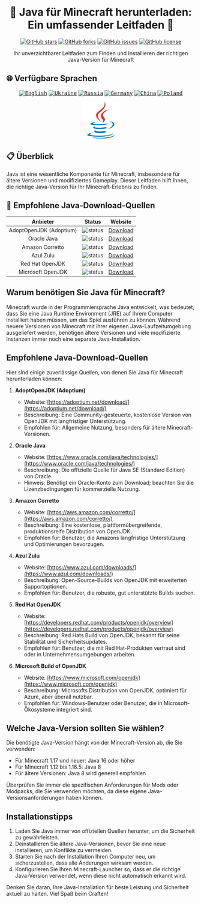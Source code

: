 <div align="center">

# 🌟 Java für Minecraft herunterladen: Ein umfassender Leitfaden 🌟

[![GitHub stars](https://img.shields.io/github/stars/BANSAFAn/Java-On-Minecraft?style=social)](https://github.com/BANSAFAn/Java-On-Minecraft/stargazers)
[![GitHub forks](https://img.shields.io/github/forks/BANSAFAn/Java-On-Minecraft?style=social)](https://github.com/BANSAFAn/Java-On-Minecraft/network/members)
[![GitHub issues](https://img.shields.io/github/issues/BANSAFAn/Java-On-Minecraft)](https://github.com/BANSAFAn/Java-On-Minecraft/issues)
[![GitHub license](https://img.shields.io/github/license/BANSAFAn/Java-On-Minecraft)](https://github.com/BANSAFAn/Java-On-Minecraft/blob/main/LICENSE)

<p>Ihr unverzichtbarer Leitfaden zum Finden und Installieren der richtigen Java-Version für Minecraft</p>

</div>

## 🌐 Verfügbare Sprachen

<div align="center">

<kbd>[<img title="English" alt="English" src="https://upload.wikimedia.org/wikipedia/commons/thumb/a/a5/Flag_of_the_United_Kingdom_%281-2%29.svg/1200px-Flag_of_the_United_Kingdom_%281-2%29.svg.png" width="22">](../README.md)</kbd>
<kbd>[<img title="Ukraine" alt="Ukraine" src="https://upload.wikimedia.org/wikipedia/commons/thumb/4/49/Flag_of_Ukraine.svg/1280px-Flag_of_Ukraine.svg.png" width="22">](README.ua.md)</kbd>
<kbd>[<img title="Russia" alt="Russia" src="https://upload.wikimedia.org/wikipedia/commons/thumb/f/f3/Flag_of_Russia.svg/1280px-Flag_of_Russia.svg.png" width="22">](README.ru.md)</kbd>
<kbd>[<img title="Germany" alt="Germany" src="https://upload.wikimedia.org/wikipedia/en/thumb/b/ba/Flag_of_Germany.svg/640px-Flag_of_Germany.svg.png" width="22">](README.de.md)</kbd>
<kbd>[<img title="China" alt="China" src="https://upload.wikimedia.org/wikipedia/commons/thumb/f/fa/Flag_of_the_People%27s_Republic_of_China.svg/800px-Flag_of_the_People%27s_Republic_of_China.svg.png" width="22">](README.zh.md)</kbd>
<kbd>[<img title="Poland" alt="Poland" src="https://upload.wikimedia.org/wikipedia/en/1/12/Flag_of_Poland.svg" width="22">](README.pl.md)</kbd>

</div>

<div align="center">
<img src="https://raw.githubusercontent.com/devicons/devicon/master/icons/java/java-original.svg" alt="java" width="100" height="100"/>
</div>

## 📋 Überblick

Java ist eine wesentliche Komponente für Minecraft, insbesondere für ältere Versionen und modifiziertes Gameplay. Dieser Leitfaden hilft Ihnen, die richtige Java-Version für Ihr Minecraft-Erlebnis zu finden.

## 🚀 Empfohlene Java-Download-Quellen

<div align="center">

| Anbieter | Status | Website |
|:--------:|:------:|:-------:|
| AdoptOpenJDK (Adoptium) | ![status](https://img.shields.io/badge/status-Available-brightgreen) | [Download](https://adoptium.net/) |
| Oracle Java | ![status](https://img.shields.io/badge/status-Available-brightgreen) | [Download](https://www.oracle.com/java/technologies/downloads/) |
| Amazon Corretto | ![status](https://img.shields.io/badge/status-Available-brightgreen) | [Download](https://aws.amazon.com/corretto/) |
| Azul Zulu | ![status](https://img.shields.io/badge/status-Available-brightgreen) | [Download](https://www.azul.com/downloads/?package=jdk) |
| Red Hat OpenJDK | ![status](https://img.shields.io/badge/status-Available-brightgreen) | [Download](https://developers.redhat.com/products/openjdk/download) |
| Microsoft OpenJDK | ![status](https://img.shields.io/badge/status-Available-brightgreen) | [Download](https://www.microsoft.com/openjdk) |

</div>

## Warum benötigen Sie Java für Minecraft?

Minecraft wurde in der Programmiersprache Java entwickelt, was bedeutet, dass Sie eine Java Runtime Environment (JRE) auf Ihrem Computer installiert haben müssen, um das Spiel ausführen zu können. Während neuere Versionen von Minecraft mit ihrer eigenen Java-Laufzeitumgebung ausgeliefert werden, benötigen ältere Versionen und viele modifizierte Instanzen immer noch eine separate Java-Installation.

## Empfohlene Java-Download-Quellen

Hier sind einige zuverlässige Quellen, von denen Sie Java für Minecraft herunterladen können:

1. **AdoptOpenJDK (Adoptium)**
   - Website: [https://adoptium.net/download/](https://adoptium.net/download/)
   - Beschreibung: Eine Community-gesteuerte, kostenlose Version von OpenJDK mit langfristiger Unterstützung.
   - Empfohlen für: Allgemeine Nutzung, besonders für ältere Minecraft-Versionen.

2. **Oracle Java**
   - Website: [https://www.oracle.com/java/technologies/](https://www.oracle.com/java/technologies/)
   - Beschreibung: Die offizielle Quelle für Java SE (Standard Edition) von Oracle.
   - Hinweis: Benötigt ein Oracle-Konto zum Download; beachten Sie die Lizenzbedingungen für kommerzielle Nutzung.

3. **Amazon Corretto**
   - Website: [https://aws.amazon.com/corretto/](https://aws.amazon.com/corretto/)
   - Beschreibung: Eine kostenlose, plattformübergreifende, produktionsreife Distribution von OpenJDK.
   - Empfohlen für: Benutzer, die Amazons langfristige Unterstützung und Optimierungen bevorzugen.

4. **Azul Zulu**
   - Website: [https://www.azul.com/downloads/](https://www.azul.com/downloads/)
   - Beschreibung: Open-Source-Builds von OpenJDK mit erweiterten Supportoptionen.
   - Empfohlen für: Benutzer, die robuste, gut unterstützte Builds suchen.

5. **Red Hat OpenJDK**
   - Website: [https://developers.redhat.com/products/openjdk/overview](https://developers.redhat.com/products/openjdk/overview)
   - Beschreibung: Red Hats Build von OpenJDK, bekannt für seine Stabilität und Sicherheitsupdates.
   - Empfohlen für: Benutzer, die mit Red Hat-Produkten vertraut sind oder in Unternehmensumgebungen arbeiten.

6. **Microsoft Build of OpenJDK**
   - Website: [https://www.microsoft.com/openjdk](https://www.microsoft.com/openjdk)
   - Beschreibung: Microsofts Distribution von OpenJDK, optimiert für Azure, aber überall nutzbar.
   - Empfohlen für: Windows-Benutzer oder Benutzer, die in Microsoft-Ökosysteme integriert sind.

## Welche Java-Version sollten Sie wählen?

Die benötigte Java-Version hängt von der Minecraft-Version ab, die Sie verwenden:
- Für Minecraft 1.17 und neuer: Java 16 oder höher
- Für Minecraft 1.12 bis 1.16.5: Java 8
- Für ältere Versionen: Java 8 wird generell empfohlen

Überprüfen Sie immer die spezifischen Anforderungen für Mods oder Modpacks, die Sie verwenden möchten, da diese eigene Java-Versionsanforderungen haben können.

## Installationstipps

1. Laden Sie Java immer von offiziellen Quellen herunter, um die Sicherheit zu gewährleisten.
2. Deinstallieren Sie ältere Java-Versionen, bevor Sie eine neue installieren, um Konflikte zu vermeiden.
3. Starten Sie nach der Installation Ihren Computer neu, um sicherzustellen, dass alle Änderungen wirksam werden.
4. Konfigurieren Sie Ihren Minecraft-Launcher so, dass er die richtige Java-Version verwendet, wenn diese nicht automatisch erkannt wird.

Denken Sie daran, Ihre Java-Installation für beste Leistung und Sicherheit aktuell zu halten. Viel Spaß beim Craften!